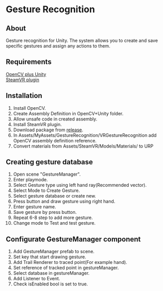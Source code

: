 # Gesture Recognition

## About
Gesture recognition for Unity.
The system allows you to create and save specific gestures and assign any actions to them.
## Requirements
[OpenCV plus Unity](https://assetstore.unity.com/packages/tools/integration/opencv-plus-unity-85928)<br />
[SteamVR plugin](https://assetstore.unity.com/packages/tools/integration/steamvr-plugin-32647)
## Installation
1. Install OpenCV.<br/>
2. Create Assembly Definition in OpenCV+Unity folder.
3. Allow unsafe code in created assembly.
4. Install SteamVR plugin.<br/>
5. Download package from [release](https://github.com/Wandcaster/Praca-Dyplomowa/releases). <br/>
6. In Assets/MyAssets/GestureRecognition/VRGestureRecognition add OpenCV assembly definition reference.
7. Convert materials from Assets/SteamVR/Models/Materials/ to URP 
## Creating gesture database
1. Open scene "GestureManager".
2. Enter playmode.
3. Select Gesture type using left hand ray(Recommended vector).
4. Select Mode to Create Gesture.
5. Select gesture database or create new.
6. Press button and draw gesture using right hand.
7. Enter gesture name.
8. Save gesture by press button.
9. Repeat 6-8 step to add more gesture.
10. Change mode to Test and test gesture.
## Configurate GestureManager component
1. Add GestureManager prefab to scene.
2. Set key that start drawing gesture.
3. Add Trail Renderer to traced point(For example hand).
4. Set reference of tracked point in gestureManager.
5. Select database in gestureManager.
6. Add Listener to Event.
7. Check isEnabled bool is set to true.

